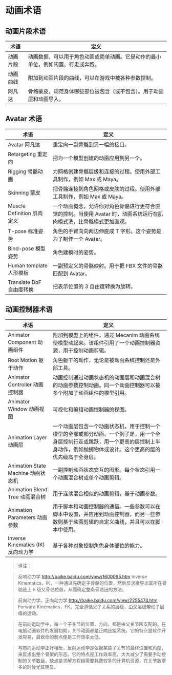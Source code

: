 <!-- Unity Manual > Animation > A Glossary of Animation and Mecanim terms -->

<!-- # A Glossary of Animation and Mecanim terms -->
# 动画术语

<!-- ## Animation Clip terms -->
## 动画片段术语

<!-- 
Term:   | Definition:
------- | -----------
Animation Clip | Animation data that can be used for animated characters or simple animations. It is a simple “unit” piece of motion, such as (one specific instance of) “Idle”, “Walk” or “Run”.
Animation Curves | Curves can be attached to animation clips and controlled by various parameters from the game.
Avatar | Mask A specification for which body parts to include or exclude for a skeleton. Used in Animation Layers and in the importer.
 -->
术语 | 定义
---- | ----
动画片段 | 动画数据，可以用于角色动画或简单动画。它是动作的最小单位，例如闲置、行走或奔跑。
动画曲线 | 附加到动画片段的曲线，可以在游戏中被各种参数控制。
阿凡达 | 骨骼蒙皮，规范身体哪些部位被包含（或不包含）。用于动画层和动画导入。

<!-- ## Avatar terms -->
## Avatar 术语

<!-- 
Term: | Definition:
----- | -----------
Avatar | An interface for retargeting one skeleton to another.
Retargeting |  Applying animations created for one model to another.
Rigging | The process of building a skeleton hierarchy of bone joints for your mesh. Performed with an external tool, such as Max or Maya.
Skinning | The process of binding bone joints to the character’s mesh or ‘skin’. Performed with an external tool, such as Max or Maya.
Muscle Definition | A Mecanim concept, which allows you to have a more intuitive control over the character’s skeleton. When an Avatar is in place, Mecanim works in muscle space, which is more intuitive than bone space.
T-pose | The pose in which the character has their arms straight out to the sides, forming a “T”. The required pose for the character to be in, in order to make an Avatar.
Bind-pose | The pose at which the character was modelled.
Human template | A pre-defined bone-mapping. Used for matching bones from FBX files to the Avatar.
Translate DoF | The three degrees-of-freedom associated with translation (movement in X,Y & Z) as opposed to rotation.
 -->
术语 | 定义
---- | ----
Avatar 阿凡达 | 重定向一副骨骼到另一幅的接口。
Retargeting 重定向 | 把为一个模型创建的动画应用到另一个。
Rigging 骨骼动画 | 为网格创建骨骼层级和连接的过程。使用外部工具制作，例如 Max 或 Maya。
Skinning 蒙皮 | 把骨骼连接到角色网格或皮肤的过程。使用外部工具制作，例如 Max 或 Maya。
Muscle Definition 肌肉定义 | 一个动画概念，允许你对角色骨骼进行更符合直觉的控制。当使用 Avatar 时，动画系统运行在肌肉模式洗，比骨骼模式更加直观。
T-pose 标准姿势 | 角色的手臂向向两边伸直成 T 字形。这个姿势是为了制作一个 Avatar。
Bind-pose 模型姿势 | 角色建模时的姿势。
Human template 人形模板 | 一副预定义的骨骼映射。用于把 FBX 文件的骨骼匹配到 Avatar。
Translate DoF 自由度转换 | 把表示位置的 3 自由度转换为旋转。

<!-- ## Animator and Animator Controller terms -->
## 动画控制器术语

<!-- 
Term: | Definition:
----- | -----------
Animator Component | Component on a model that animates that model using the Mecanim animation system. The component has a reference to an Animator Controller asset that controls the animation.
Root Motion | Motion of character’s root, whether it’s controlled by the animation itself or externally.
Animator Controller | The Animator Controller controls animation through Animation Layers with Animation State Machines and Animation Blend Trees, controlled by Animation Parameters. The same Animator Controller can be referenced by multiple models with Animator components.
Animator Window | The window where the Animator Controller is visualized and edited.
Animation Layer | An Animation Layer contains an Animation State Machine that controls animations of a model or part of it. An example of this is if you have a full-body layer for walking or jumping and a higher layer for upper-body motions such as throwing an object or shooting. The higher layers take precedence for the body parts they control.
Animation State Machine | A graph controlling the interaction of Animation States. Each state references an Animation Blend Tree or a single Animation Clip.
Animation Blend Tree | Used for continuous blending between similar Animation Clips based on float Animation Parameters.
Animation Parameters | Used to communicate between scripting and the Animator Controller. Some parameters can be set in scripting and used by the controller, while other parameters are based on Custom Curves in Animation Clips and can be sampled using the scripting API.
Inverse Kinematics (IK) | The ability to control the character’s body parts based on various objects in the world.
 -->
术语 | 定义
---- | ----
Animator Component 动画组件 | 附加到模型上的组件，通过 Mecanim 动画系统使模型动起来。该组件引用了一个动画控制器资源，用于控制动画剪辑。
Root Motion 躯干动作 | 角色躯干的动作，无论是被动画系统控制还是外部工具。
Animator Controller 动画控制器| 动画控制通过动画状态机的动画层和动画混合树的动画参数控制动画。同一个动画控制器可以被多个附加了动画组件的模型引用。
Animator Window 动画视图 | 可视化和编辑动画控制器的视图。
Animation Layer 动画层 | 一个动画层包含一个动画状态机，用于控制一个模型的全部或部分动画。一个例子是，用一个全身层控制行走或跳跃，用一个更高的层控制上半身动作，例如抛掷物体或设计。这个更高的层的优先级高于全身层。
Animation State Machine 动画状态机 | 一副控制动画状态交互的图形。每个状态引用一个动画混合树或单个动画剪辑。
Animation Blend Tree 动画混合树 | 用于连续混合相似的动画剪辑，基于动画参数。
Animation Parameters 动画参数 | 用于脚本和动画控制器的通信。一些参数可以在脚本中设置，并应用到动画控制器，而另一些参数则基于动画剪辑的自定义曲线，并且可以在脚本中使用。
Inverse Kinematics (IK) 反向动力学 | 基于各种对象控制角色身体部位的能力。

> 译注：

> 反响动力学 <http://baike.baidu.com/view/1600095.htm>
> Inverse Kinematics，IK，一种通过先确定子骨骼的位置，然后反求推导出其所在骨骼链上 n 级父骨骼位置，从而确定整条骨骼链的方法。

> 前向动力学，正向动力学 <http://baike.baidu.com/view/2255474.htm>
> Forward Kinematics，FK，完全遵循父子关系的层级，由父层级带动子层级的运动。

> 在前向运动学中，每一个子关节的位置、方向，都是由父关节所支配的。在电脑动画软件的发展初期，关节动画都是正向链接系统，它的特点是软件开发容易，最致命的弱点便是工作效率太低。

> 与前向运动学正好相反，反向运动学是依据某些子关节的最终位置和角度，来反求出整个骨架的形态。它的特点是工作效率高，大大减少了需要手动控制的关节数目，缺点是求解方程组需要耗费较多的计算机资源，在关节数增多的时候尤其明显。
